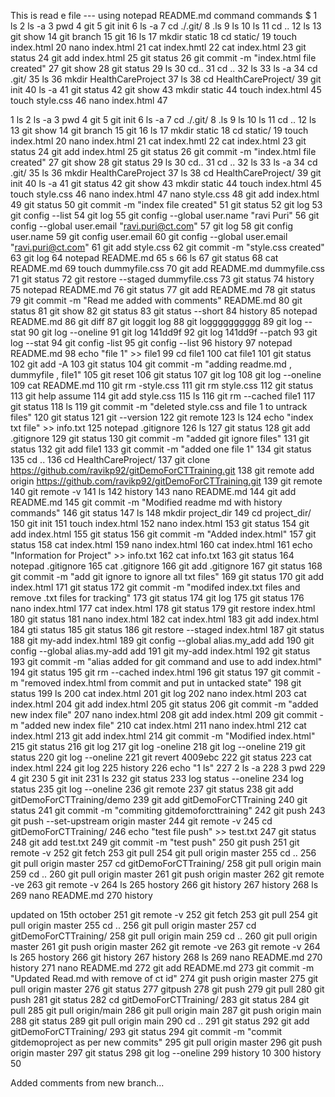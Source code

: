 This is read e file --- 
using notepad README.md command
 commands
 $     1  ls
    2  ls -a
    3  pwd
    4  git
    5  git init
    6  ls -a
    7  cd ./.git/
    8  .ls
    9  ls
   10  ls
   11  cd ..
   12  ls
   13  git show
   14  git branch
   15  git
   16  ls
   17  mkdir static
   18  cd static/
   19  touch index.html
   20  nano index.html
   21  cat index.hmtl
   22  cat index.html
   23  git status
   24  git add index.html
   25  git status
   26  git commit -m "index.html file created"
   27  git show
   28  git status
   29  ls
   30  cd..
   31  cd ..
   32  ls
   33  ls -a
   34  cd .git/
   35  ls
   36  mkdir HealthCareProject
   37  ls
   38  cd HealthCareProject/
   39  git init
   40  ls -a
   41  git status
   42  git show
   43  mkdir static
   44  touch index.html
   45  touch style.css
   46  nano index.html
   47  


  1  ls
    2  ls -a
    3  pwd
    4  git
    5  git init
    6  ls -a
    7  cd ./.git/
    8  .ls
    9  ls
   10  ls
   11  cd ..
   12  ls
   13  git show
   14  git branch
   15  git
   16  ls
   17  mkdir static
   18  cd static/
   19  touch index.html
   20  nano index.html
   21  cat index.hmtl
   22  cat index.html
   23  git status
   24  git add index.html
   25  git status
   26  git commit -m "index.html file created"
   27  git show
   28  git status
   29  ls
   30  cd..
   31  cd ..
   32  ls
   33  ls -a
   34  cd .git/
   35  ls
   36  mkdir HealthCareProject
   37  ls
   38  cd HealthCareProject/
   39  git init
   40  ls -a
   41  git status
   42  git show
   43  mkdir static
   44  touch index.html
   45  touch style.css
   46  nano index.html
   47  nano style.css
   48  git add index.html
   49  git status
   50  git commit -m "index file created"
   51  git status
   52  git log
   53  git config --list
   54  git log
   55  git config --global user.name "ravi Puri"
   56  git config --global user.email "ravi.puri@ct.com"
   57  git log
   58  git config user.name
   59  git config user.email
   60  git config --global user.email "ravi.puri@ct.com"
   61  git add style.css
   62  git commit -m "style.css created"
   63  git log
   64  notepad README.md
   65  s
   66  ls
   67  git status
   68  cat README.md
   69  touch dummyfile.css
   70  git add README.md dummyfile.css
   71  git status
   72  git restore --staged dummyfile.css
   73  git status
   74  history
   75  notepad README.md
   76  git status
   77  git add README.md
   78  git status
   79  git commit -m "Read me added with comments" README.md
   80  git status
   81  git show
   82  git status
   83  git status --short
   84  history
   85  notepad README.md
   86  git diff
   87  git loggit log
   88  git logggggggggg
   89  git log --stat
   90  git  log --oneline
   91  git log 141dd9f
   92  git log 141dd9f --patch
   93  git log --stat
   94  git config -list
   95  git config --list
   96  history
   97  notepad README.md
   98  echo "file 1" >> file1
   99  cd file1
  100  cat file1
  101  git status
  102  git add -A
  103  git status
  104  git commit -m "adding readme.md , dummyfile , file1"
  105  git reset
  106  git status
  107  git log
  108  git log --oneline
  109  cat README.md
  110  git rm -style.css
  111  git rm style.css
  112  git status
  113  git help assume
  114  git add style.css
  115  ls
  116  git rm --cached file1
  117  git status
  118  ls
  119  git commit -m "deleted style.css  and file 1 to untrack files"
  120  git status
  121  git --version
  122  git remote
  123  ls
  124  echo "index txt file" >> info.txt
  125  notepad .gitignore
  126  ls
  127  git status
  128  git add .gitignore
  129  git status
  130  git commit -m "added git ignore files"
  131  git status
  132  git add file1
  133  git commit -m "added one file 1"
  134  git status
  135  cd ..
  136  cd HealthCareProject/
  137  git clone https://github.com/ravikp92/gitDemoForCTTraining.git
  138  git remote add origin https://github.com/ravikp92/gitDemoForCTTraining.git
  139  git remote
  140  git remote -v
  141  ls
  142  history
  143  nano README.md
  144  git add README.md
  145  git commit -m "Modified readme md with history commands"
  146  git status
  147  ls
  148  mkdir project_dir
  149  cd project_dir/
  150  git init
  151  touch index.html
  152  nano index.html
  153  git status
  154  git add index.html
  155  git status
  156  git commit -m "Added index.html"
  157  git status
  158  cat index.html
  159  nano index.html
  160  cat index.html
  161  echo "Information for Project" >> info.txt
  162  cat info.txt
  163  git status
  164  notepad .gitignore
  165  cat .gitignore
  166  git add .gitignore
  167  git status
  168  git commit -m "add git ignore to ignore all txt files"
  169  git status
  170  git add index.html
  171  git status
  172  git commit -m "modifed index.txt files and remove .txt files for tracking"
  173  git status
  174  git log
  175  git status
  176  nano index.html
  177  cat index.html
  178  git status
  179  git restore index.html
  180  git status
  181  nano index.html
  182  cat index.html
  183  git add index.html
  184  gti status
  185  git status
  186  git restore --staged index.html
  187  git status
  188  git my-add index.html
  189  git config --global alias.my_add add
  190  git config --global alias.my-add add
  191  git my-add index.html
  192  git status
  193  git commit -m "alias added for git command and use to add index.html"
  194  git status
  195  git rm --cached index.html
  196  git status
  197  git commit -m "removed index.html from commit and put in untacked state"
  198  git status
  199  ls
  200  cat index.html
  201  git log
  202  nano index.html
  203  cat index.html
  204  git add index.html
  205  git status
  206  git commit -m  "added new index file"
  207  nano index.html
  208  git add index.html
  209  git commit -m  "added new index file"
  210  cat index.html
  211  nano index.html
  212  cat index.html
  213  git add index.html
  214  git commit -m "Modified index.html"
  215  git status
  216  git log
  217  git log -oneline
  218  git log --oneline
  219  git status
  220  git log --oneline
  221  git revert 4009ebc
  222  git status
  223  cat index.html
  224  git log
  225  history
  226  echo "1  ls"
  227      2  ls -a
  228      3  pwd
  229      4  git
  230      5  git init
  231  ls
  232  git status
  233  log status --oneline
  234  log status
  235  git log --oneline
  236  git remote
  237  git status
  238  git add gitDemoForCTTraining/demo
  239  git add gitDemoForCTTraining
  240  git status
  241  git commit -m "commiting gitdemoforcttraining"
  242  git push
  243  git push --set-upstream origin master
  244  git remote -v
  245  cd gitDemoForCTTraining/
  246  echo "test file push" >> test.txt
  247  git status
  248  git add test.txt
  249  git commit -m "test push"
  250  git push
  251  git remote -v
  252  git fetch
  253  git pull
  254  git pull origin master
  255  cd ..
  256  git pull origin master
  257  cd gitDemoForCTTraining/
  258  git pull origin main
  259  cd ..
  260  git pull origin master
  261  git push origin master
  262  git remote -ve
  263  git remote -v
  264  ls
  265  hostory
  266  git history
  267  history
  268  ls
  269  nano README.md
  270  history

updated on 15th october
 251  git remote -v
  252  git fetch
  253  git pull
  254  git pull origin master
  255  cd ..
  256  git pull origin master
  257  cd gitDemoForCTTraining/
  258  git pull origin main
  259  cd ..
  260  git pull origin master
  261  git push origin master
  262  git remote -ve
  263  git remote -v
  264  ls
  265  hostory
  266  git history
  267  history
  268  ls
  269  nano README.md
  270  history
  271  nano README.md
  272  git add README.md
  273  git commit -m "Updated Read.md with remove of ct id"
  274  git push origin master
  275  git pull origin master
  276  git status
  277  gitpush
  278  git push
  279  git pull
  280  git push
  281  git status
  282  cd gitDemoForCTTraining/
  283  git status
  284  git pull
  285  git pull origin/main
  286  git pull origin main
  287  git push origin main
  288  git status
  289  git pull origin main
  290  cd ..
  291  git status
  292  git add gitDemoForCTTraining/
  293  git status
  294  git commit -m "commit gitdemoproject as per new commits"
  295  git pull origin master
  296  git push origin master
  297  git status
  298  git log --oneline
  299  history 10
  300  history 50


Added comments from new branch...